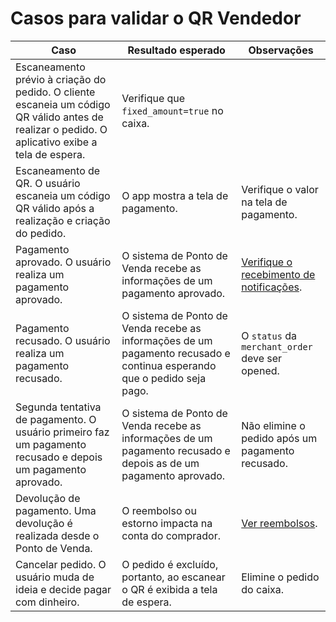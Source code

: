 # Casos para validar o QR Vendedor

|Caso|Resultado esperado|Observações|
|---|---|---|
|Escaneamento prévio à criação do pedido. O cliente escaneia um código QR válido antes de realizar o pedido. O aplicativo exibe a tela de espera. |Verifique que `fixed_amount=true` no caixa.|
|Escaneamento de QR. O usuário escaneia um código QR válido após a realização e criação do pedido.| O app mostra a tela de pagamento.| Verifique o valor na tela de pagamento.|
|Pagamento aprovado. O usuário realiza um pagamento aprovado.|O sistema de Ponto de Venda recebe as informações de um pagamento aprovado.| [Verifique o recebimento de notificações](https://www.mercadopago[FAKER][URL][DOMAIN]/developers/pt/guides/notifications/ipn/introduction).|
|Pagamento recusado. O usuário realiza um pagamento recusado.|O sistema de Ponto de Venda recebe as informações de um pagamento recusado e continua esperando que o pedido seja pago.|O `status` da `merchant_order` deve ser opened.|
|Segunda tentativa de pagamento. O usuário primeiro faz um pagamento recusado e depois um pagamento aprovado.| O sistema de Ponto de Venda recebe as informações de um pagamento recusado e depois as de um pagamento aprovado.| Não elimine o pedido após um pagamento recusado.|
|Devolução de pagamento. Uma devolução é realizada desde o Ponto de Venda.|O reembolso ou estorno impacta na conta do comprador.| [Ver reembolsos](/developers/es/docs/qr-code/additional-content/refunds).|
|Cancelar pedido. O usuário muda de ideia e decide pagar com dinheiro.| O pedido é excluído, portanto, ao escanear o QR é exibida a tela de espera.| Elimine o pedido do caixa.|

